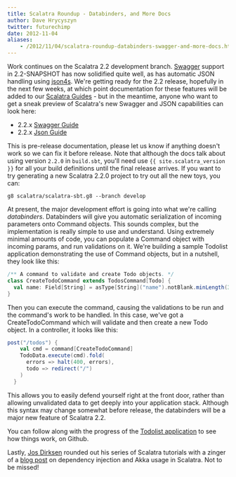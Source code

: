 ```yaml
---
title: Scalatra Roundup - Databinders, and More Docs
author: Dave Hrycyszyn
twitter: futurechimp
date: 2012-11-04
aliases:
    - /2012/11/04/scalatra-roundup-databinders-swagger-and-more-docs.html
---
```


Work continues on the Scalatra 2.2 development branch. [Swagger](http://swagger.wordnik.com) support in 2.2-SNAPSHOT has now solidified quite well, as has automatic JSON handling using [json4s](http://json4s.org). We're getting ready for the 2.2 release, hopefully in the next few weeks, at which point documentation for these features will be added to our [Scalatra Guides](http://scalatra.org/guides) - but in the meantime, anyone who want to get a sneak preview of Scalatra's new Swagger and JSON capabilities can look here:

<!--more-->


* 2.2.x [Swagger Guide](https://github.com/scalatra/scalatra-website/blob/2.2/guides/swagger.md)
* 2.2.x [Json Guide](https://github.com/scalatra/scalatra-website/blob/2.2/guides/json.md)

This is pre-release documentation, please let us know if anything doesn't work so we can fix it before release. Note that although the docs talk about using version `2.2.0` in `build.sbt`, you'll need use `{{ site.scalatra_version }}` for all your build definitions until the final release arrives. If you want to try generating a new Scalatra 2.2.0 project to try out all the new toys, you can:

```
g8 scalatra/scalatra-sbt.g8 --branch develop
```

At present, the major development effort is going into what we're calling _databinders_. Databinders will give you automatic serialization of incoming parameters onto Command objects. This sounds complex, but the implementation is really simple to use and understand. Using extremely minimal amounts of code, you can populate a Command object with incoming params, and run validations on it. We're building a sample Todolist application demonstrating the use of Command objects, but in a nutshell, they look like this:

```scala
/** A command to validate and create Todo objects. */
class CreateTodoCommand extends TodosCommand[Todo] {
  val name: Field[String] = asType[String]("name").notBlank.minLength(3)
}
```

Then you can execute the command, causing the validations to be run and the command's work to be handled. In this case, we've got a CreateTodoCommand which will validate and then create a new Todo object. In a controller, it looks like this:

```scala
post("/todos") {
    val cmd = command[CreateTodoCommand]
    TodoData.execute(cmd).fold(
      errors => halt(400, errors),
      todo => redirect("/")
    )
  }
```

This allows you to easily defend yourself right at the front door, rather than allowing unvalidated data to get deeply into your application stack. Although this syntax may change somewhat before release, the databinders will be a major new feature of Scalatra 2.2.

You can follow along with the progress of the [Todolist application](https://github.com/scalatra/scalatra-databinding-example) to see how things work, on Github.

Lastly, [Jos Dirksen](http://twitter.com/josdirksen) rounded out his series of Scalatra tutorials with a zinger of a [blog post](http://www.smartjava.org/content/tutorial-getting-started-scala-and-scalatra-part-iv) on dependency injection and Akka usage in Scalatra. Not to be missed!
